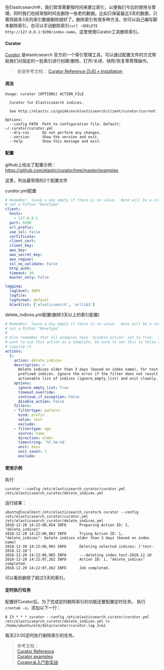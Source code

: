 在Elasticsearch中，我们常常需要按时间来建立索引，以便我们今后的使用与管理，同时我们也经常按时间去删除一些老的数据。比如只保留最近3天的数据，只需将超多3天的索引数据删除就好了。删除索引有很多种方法，你可以自己编写脚本删除索引，也可以手动删除索引```curl -XDELETE http://127.0.0.1:9200/index-name```，这里使用Curator工具删除索引。

#### Curator
[Curator](https://github.com/elastic/curator) 是elasticsearch 官方的一个索引管理工具，可以通过配置文件的方式帮助我们对指定的一批索引进行创建/删除、打开/关闭、快照/恢复等管理操作。

>安装参考文档： [Curator Reference [5.6] » Installation](https://www.elastic.co/guide/en/elasticsearch/client/curator/current/installation.html)

#### 用法
```
Usage: curator [OPTIONS] ACTION_FILE

  Curator for Elasticsearch indices.

  See http://elastic.co/guide/en/elasticsearch/client/curator/current

Options:
  --config PATH  Path to configuration file. Default: ~/.curator/curator.yml
  --dry-run      Do not perform any changes.
  --version      Show the version and exit.
  --help         Show this message and exit.
```

#### 配置
github上给出了配置示例：https://github.com/elastic/curator/tree/master/examples

这里，列出最常用的2个配置文件

curator.yml配置
```yaml
# Remember, leave a key empty if there is no value.  None will be a string,
# not a Python "NoneType"
client:
  hosts:
    - 127.0.0.1
  port: 9200
  url_prefix:
  use_ssl: False
  certificate:
  client_cert:
  client_key:
  aws_key:
  aws_secret_key:
  aws_region:
  ssl_no_validate: False
  http_auth:
  timeout: 30
  master_only: False

logging:
  loglevel: INFO
  logfile:
  logformat: default
  blacklist: ['elasticsearch', 'urllib3']
```

delete_indices.yml配置(删除3天以上的索引配置)
```yaml
# Remember, leave a key empty if there is no value.  None will be a string,
# not a Python "NoneType"
#
# Also remember that all examples have 'disable_action' set to True.  If you
# want to use this action as a template, be sure to set this to False after
# copying it.
actions:
  1:
    action: delete_indices
    description: >-
      Delete indices older than 3 days (based on index name), for test-
      prefixed indices. Ignore the error if the filter does not result in an
      actionable list of indices (ignore_empty_list) and exit cleanly.
    options:
      ignore_empty_list: True
      timeout_override:
      continue_if_exception: False
      disable_action: False
    filters:
    - filtertype: pattern
      kind: prefix
      value: test-
      exclude:
    - filtertype: age
      source: name
      direction: older
      timestring: '%Y.%m.%d'
      unit: days
      unit_count: 3
      exclude:
```

#### 使用示例
执行`
```
curator --config /etc/elasticsearch_curator/curator.yml /etc/elasticsearch_curator/delete_indices.yml
```

运行结果：
```
ubuntu@localhost:/etc/elasticsearch_curator$ curator --config /etc/elasticsearch_curator/curator.yml /etc/elasticsearch_curator/delete_indices.yml 
2018-12-20 14:22:06,854 INFO      Preparing Action ID: 1, "delete_indices"
2018-12-20 14:22:06,863 INFO      Trying Action ID: 1, "delete_indices": Delete indices older than 3 days (based on index name)
2018-12-20 14:22:06,965 INFO      Deleting selected indices: ['test-2018.12.10']
2018-12-20 14:22:06,965 INFO      ---deleting index test-2018.12.10
2018-12-20 14:22:07,262 INFO      Action ID: 1, "delete_indices" completed.
2018-12-20 14:22:07,262 INFO      Job completed.
```
可以看到删除了超过3天的索引。


#### 定时执行任务
配置好Curator后，为了完成定时删除索引的功能还要配置定时任务。
执行```crontab -e```，添加以下一行：
```
0 23 * * * curator --config /etc/elasticsearch_curator/curator.yml /etc/elasticsearch_curator/delete_indices.yml >> /home/ubuntu/elk/data/curator/curator.log 2>&1
```
每天23:00定时执行删除索引的任务。



>参考文档：     
>[Curator Reference](https://www.elastic.co/guide/en/elasticsearch/client/curator/current/index.html)   
>[Curator examples](https://github.com/elastic/curator/tree/master/examples)        
>[Curator从入门到实战](https://elasticsearch.cn/article/779)